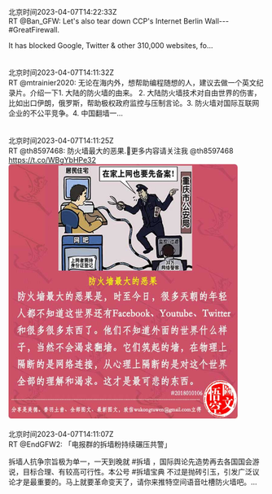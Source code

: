 北京时间2023-04-07T14:22:33Z<br>RT @Ban_GFW: Let's also tear down CCP's Internet Berlin Wall---#GreatFirewall.

It has blocked Google, Twitter &amp; other 310,000 websites, fo…<br><br><br>北京时间2023-04-07T14:11:32Z<br>RT @mtrainier2020: 无论在海内外，想帮助编程随想的人，建议去做一个英文纪录片。介绍一下1. 大陆的防火墙的由来。 2. 大陆防火墙技术对自由世界的伤害，比如出口伊朗，俄罗斯，帮助极权政府监控与压制言论。3. 防火墙对国际互联网企业的不公平竞争。4. 中国翻墙一…<br><br><br>北京时间2023-04-07T14:11:25Z<br>RT @th8597468: 防火墙最大的恶果.🌼更多内容请关注我 @th8597468 https://t.co/WBgYbHPe32<br><img src='/temp/image/2023/v-Month-4/1644221318009884674_0.jpg' width='450' height='500'><br><br>北京时间2023-04-07T14:11:07Z<br>RT @EndGFW2: 「电报群的拆墙粉持续碾压共警」

拆墙人抗争宗旨极为单一，一天到晚就 #拆墙 ，国际舆论先造势再去各国国会游说，目标合理、有较高可行性。本公号 #拆墙宝典 不过是抛砖引玉，引发广泛议论才是最重要的。马上就要革命变天了，请你来推特空间语音吐槽防火墙吧。…<br><br><br>